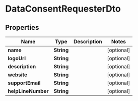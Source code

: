 

# DataConsentRequesterDto


## Properties

Name | Type | Description | Notes
------------ | ------------- | ------------- | -------------
**name** | **String** |  |  [optional]
**logoUrl** | **String** |  |  [optional]
**description** | **String** |  |  [optional]
**website** | **String** |  |  [optional]
**supportEmail** | **String** |  |  [optional]
**helpLineNumber** | **String** |  |  [optional]



